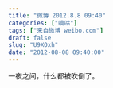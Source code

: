 ```yaml
---
title: "微博 2012.8.8 09:40"
categories: ["嘀咕"]
tags: ["来自微博 weibo.com"]
draft: false
slug: "U9XOxh"
date: "2012-08-08 09:40:00"
---
```


<p>一夜之间，什么都被吹倒了。 ​​​​</p>
